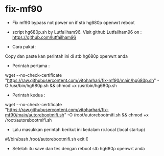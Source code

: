 # fix-mf90
- Fix mf90 bypass not power on if stb hg680p openwrt reboot

- script hg680p.sh by Lutfailham96.
Visit github Lutfailham96 on : https://github.com/lutfailham96

- Cara pakai :

Copy dan paste kan perintah ini di stb hg680p openwrt anda

- Perintah pertama : 

wget --no-check-certificate "https://raw.githubusercontent.com/vitoharhari/fix-mf90/main/hg680p.sh" -O /usr/bin/hg680p.sh && chmod +x /usr/bin/hg680p.sh

- Perintah kedua : 

wget --no-check-certificate "https://raw.githubusercontent.com/vitoharhari/fix-mf90/main/autorebootmifi.sh" -O /root/autorebootmifi.sh && chmod +x /root/autorebootmifi.sh

- Lalu masukkan perintah berikut ini kedalam rc.local (local startup)

#!/bin/bash
/root/autorebootmifi.sh
exit 0

- Setelah itu save dan tes dengan reboot stb hg680p openwrt anda
